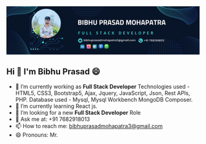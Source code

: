 <a href="https://www.maastrixsolutions.com/">
  <img src="buttons/bibhu_prasad.png" alt="Profile Image" />
</a>


## Hi 👋 I'm Bibhu Prasad 😄

- 🔭 I’m currently working as **Full Stack Developer**
  Technologies used - HTML5, CSS3, Bootstrap5, Ajax, Jquery, JavaScript, Json, Rest APIs, PHP.
  Database used - Mysql, Mysql Workbench MongoDB Composer.
- 🌱 I’m currently learning
  React js.
- 🤔 I’m looking for a new **Full Stack Developer** Role
- 💬 Ask me at: +91 7682918013
- 📫 How to reach me: bibhuprasadmohapatra3@gmail.com
- 😄 Pronouns: Mr.
